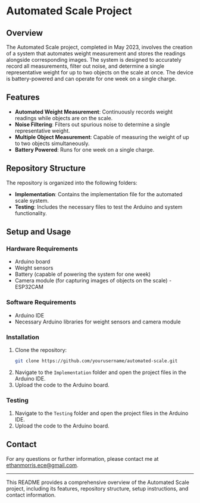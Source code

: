 # Automated Scale Project

## Overview

The Automated Scale project, completed in May 2023, involves the creation of a system that automates weight measurement and stores the readings alongside corresponding images. The system is designed to accurately record all measurements, filter out noise, and determine a single representative weight for up to two objects on the scale at once. The device is battery-powered and can operate for one week on a single charge.

## Features

- **Automated Weight Measurement**: Continuously records weight readings while objects are on the scale.
- **Noise Filtering**: Filters out spurious noise to determine a single representative weight.
- **Multiple Object Measurement**: Capable of measuring the weight of up to two objects simultaneously.
- **Battery Powered**: Runs for one week on a single charge.

## Repository Structure

The repository is organized into the following folders:

- **Implementation**: Contains the implementation file for the automated scale system.
- **Testing**: Includes the necessary files to test the Arduino and system functionality.

## Setup and Usage

### Hardware Requirements

- Arduino board
- Weight sensors
- Battery (capable of powering the system for one week)
- Camera module (for capturing images of objects on the scale) - ESP32CAM

### Software Requirements

- Arduino IDE
- Necessary Arduino libraries for weight sensors and camera module

### Installation

1. Clone the repository:
   ```bash
   git clone https://github.com/yourusername/automated-scale.git
   ```
2. Navigate to the `Implementation` folder and open the project files in the Arduino IDE.
3. Upload the code to the Arduino board.

### Testing

1. Navigate to the `Testing` folder and open the project files in the Arduino IDE.
2. Upload the code to the Arduino board.


## Contact

For any questions or further information, please contact me at ethanmorris.ece@gmail.com.

---

This README provides a comprehensive overview of the Automated Scale project, including its features, repository structure, setup instructions, and contact information.
